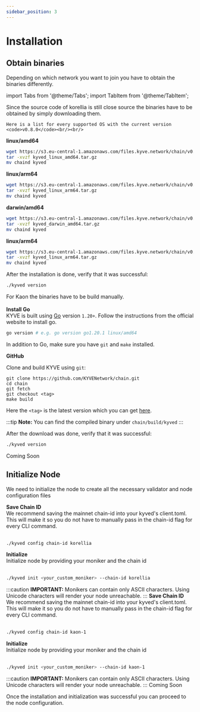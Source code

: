 ```yaml
---
sidebar_position: 3
---
```


# Installation

## Obtain binaries

Depending on which network you want to join you have to obtain the binaries differently.

import Tabs from '@theme/Tabs';
import TabItem from '@theme/TabItem';

<Tabs groupId="network">
  <TabItem value="korellia" label="Korellia">
    Since the source code of korellia is still close source the binaries have to be obtained by simply downloading them.
    
    Here is a list for every supported OS with the current version <code>v0.8.0</code><br/><br/>


**linux/amd64**
```bash
wget https://s3.eu-central-1.amazonaws.com/files.kyve.network/chain/v0.8.0/kyved_linux_amd64.tar.gz
tar -xvzf kyved_linux_amd64.tar.gz
mv chaind kyved
```

**linux/arm64**
```bash
wget https://s3.eu-central-1.amazonaws.com/files.kyve.network/chain/v0.8.0/kyved_darwin_arm64.tar.gz
tar -xvzf kyved_linux_arm64.tar.gz
mv chaind kyved
```

**darwin/amd64**
```bash
wget https://s3.eu-central-1.amazonaws.com/files.kyve.network/chain/v0.8.0/kyved_darwin_amd64.tar.gz
tar -xvzf kyved_darwin_amd64.tar.gz
mv chaind kyved
```

**linux/arm64**
```bash
wget https://s3.eu-central-1.amazonaws.com/files.kyve.network/chain/v0.8.0/kyved_linux_arm64.tar.gz
tar -xvzf kyved_linux_arm64.tar.gz
mv chaind kyved
```

After the installation is done, verify that it was successful:

```bash
./kyved version
```
  </TabItem>
  <TabItem value="kaon" label="Kaon">
  For Kaon the binaries have to be build manually.
  <br/><br/>
  <strong>Install Go</strong>
  <br/>
  KYVE is built using <a href="https://go.dev/dl/">Go</a> version <code>1.20+</code>.
  Follow the instructions from the official website to install go.

```bash
go version # e.g. go version go1.20.1 linux/amd64
```

  In addition to Go, make sure you have <code>git</code> and <code>make</code> installed.

  <strong>GitHub</strong>

  Clone and build KYVE using <code>git</code>:

```
git clone https://github.com/KYVENetwork/chain.git
cd chain
git fetch
git checkout <tag>
make build
```

  Here the <code><tag\></code> is the latest version which you can get <a href="https://github.com/KYVENetwork/chain/tags">here</a>.

:::tip
**Note:** You can find the compiled binary under <code>chain/build/kyved</code>
:::

  After the download was done, verify that it was successful:

```bash
./kyved version
```
  </TabItem>
  <TabItem value="mainnet" label="Mainnet">
    Coming Soon
  </TabItem>
</Tabs>

## Initialize Node

We need to initialize the node to create all the necessary validator and node configuration files

<Tabs groupId="network">
  <TabItem value="korellia" label="Korellia">
    <strong>Save Chain ID</strong>
    <br/>
    We recommend saving the mainnet chain-id into your kyved's client.toml. This will make it so you do not have to manually pass in the chain-id flag for every CLI command.
    <br/><br/>

```bash
./kyved config chain-id korellia
```

  <strong>Initialize</strong>
  <br/>
  Initialize node by providing your moniker and the chain id
  <br/><br/>

```bash
./kyved init <your_custom_moniker> --chain-id korellia
```

:::caution
**IMPORTANT:** Monikers can contain only ASCII characters. Using Unicode characters will render your node unreachable.
:::
  </TabItem>
  <TabItem value="kaon" label="Kaon">
  <strong>Save Chain ID</strong>
    <br/>
    We recommend saving the mainnet chain-id into your kyved's client.toml. This will make it so you do not have to manually pass in the chain-id flag for every CLI command.
    <br/><br/>

```bash
./kyved config chain-id kaon-1
```

  <strong>Initialize</strong>
  <br/>
  Initialize node by providing your moniker and the chain id
  <br/><br/>

```bash
./kyved init <your_custom_moniker> --chain-id kaon-1
```

:::caution
**IMPORTANT:** Monikers can contain only ASCII characters. Using Unicode characters will render your node unreachable.
:::
  </TabItem>
  <TabItem value="mainnet" label="Mainnet">
    Coming Soon
  </TabItem>
</Tabs>



Once the installation and initialization was successful you can proceed to the node configuration.

